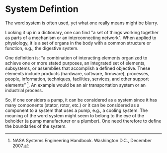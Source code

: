 System Defintion
===========

The word [system](https://en.wikipedia.org/wiki/System) is often used, yet what one really means might be blurry.

Looking it up in a dictionary, one can find "a set of things working together as parts of a mechanism or an interconnecting network".  When applied to physiology, it is a set of organs in the body with a common structure or function, e.g., the digestive system.

One definition is: 
“a combination of interacting elements organized to achieve one or more stated purposes, an integrated set of elements, subsystems, or assemblies that accomplish a defined objective. 
These elements include products (hardware, software, firmware), processes, people, information, techniques, facilities, services, and other support elements” [^NASA]. 
An example would be an air transportation system or an industrial process.

So, if one considers a pump, it can be considered as a system since it has many components (stator, rotor, etc.) or it can be considered as a component to a system that uses a pump, e.g., a cooling system.
The meaning of the word system might seem to belong to the eye of the beholder (a pump manufacturer or a plumber).
One need therefore to define the boundaries of the system.


[^NASA]: NASA Systems Engineering Handbook. Washington D.C., December 2007. 